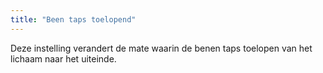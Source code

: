 ```yaml
---
title: "Been taps toelopend"
---
```


Deze instelling verandert de mate waarin de benen taps toelopen van het lichaam naar het uiteinde.




